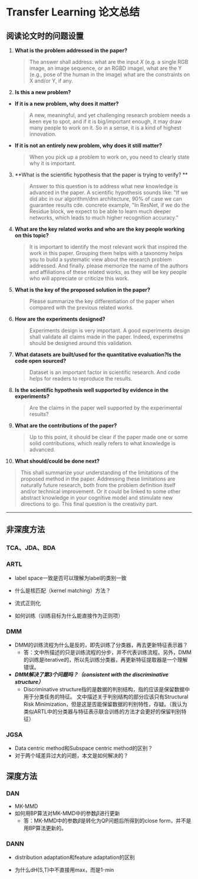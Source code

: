 # Transfer Learning 论文总结

## 阅读论文时的问题设置

1. **What is the problem addressed in the paper?**

   > The answer shall address: what are the input $X$ (e.g. a single RGB image, an image sequence, or an RGBD imagel, what are the Y (e.g., pose of the human in the image) what are the constraints on $\mathrm{X}$ and/or $\mathrm{Y}$, if any.

2. **Is this a new problem?**

  + **If it is a new problem, why does it matter?**
    
    > A new, meaningful, and yet challenging research problem needs a keen eye to spot, and if it is big/important enough, it may draw many people to work on it. So in a sense, it is a kind of highest innovation.
    
  + **If it is not an entirely new problem, why does it still matter?**
    
    > When you pick up a problem to work on, you need to clearly state why it is important.

3. **What is the scientific hypothesis that the paper is trying to verify? ** 

   > Answer to this question is to address what new knowledge is advanced in the paper. A scientific hypothesis sounds like: "If we did abc in our algorithm/dnn architecture, $90 \%$ of case we can guarantee results cde. concrete example, "In ResNet, if we do the Residue block, we expect to be able to learn much deeper networks, which leads to much higher recognition accuracy." 

4. **What are the key related works and who are the key people working on this topic?** 

   > lt is important to identify the most relevant work that inspired the work in this paper. Grouping them helps with a taxonomy helps you to build a systematic view about the research problem addressed. And finally. please memorize the name of the authors and affiliations of these related works, as they will be key people who will appreciate or criticize this work.

5. **What is the key of the proposed solution in the paper?** 

   > Please summarize the key differentiation of the paper when compared with the previous related works.

6. **How are the experiments designed?** 

   > Experiments design is very important. A good experiments design shall validate all claims made in the paper. Indeed, experimetns should be designed around this validation.

7. **What datasets are built/used for the quantitative evaluation?Is the code open sourced?** 

   > Dataset is an important factor in scientific research. And code helps for readers to reproduce the results.

8. **Is the scientific hypothesis well supported by evidence in the experiments?**

   > Are the claims in the paper well supported by the experimental results?

9. **What are the contributions of the paper?** 

   > Up to this point, it should be clear if the paper made one or some solid contributions, which really refers to what knowledge is advanced.

10. **What should/could be done next?** 

   > This shall summarize your understanding of the limitations of the proposed method in the paper. Addressing these limitations are naturally future research, both from the problem definition itself and/or technical improvement. Or it could be linked to some other abstract knowledge in your cognitive model and stimulate new directions to go. This final question is the creativity part.

---

## 非深度方法

### TCA、JDA、BDA

### ARTL

+ label space一致是否可以理解为label的类别一致

+ 什么是核匹配（kernel matching）方法？

+ 流式正则化

+ 如何训练（训练目标为什么能直接作为正则项）

### DMM

+ DMM的训练流程为什么是反的，即先训练了分类器，再去更新特征表示器？
  - 答：文中所描述的只是训练流程的分步，并不代表训练流程。另外，DMM的训练是iterative的，所以先训练分类器，再更新特征提取器是一个理解错误。
+ ***DMM解决了第3个问题吗？（consistent with the discriminative structure）***
  - Discriminative structure指的是数据的判别结构，指的应该是保留数据中用于分类任务的特征。 文中描述关于判别结构的部分应该只有Structural Risk Minimization，但是这是否能保留数据的判别特性，存疑。（我认为类似ARTL中的分类器与特征表示联合训练的方法才会更好的保留判别特征）

### JGSA

+ Data centric method和Subspace centric method的区别？
+ 对于两个域差异过大的问题，本文是如何解决的？

## 深度方法

### DAN

+ MK-MMD
+ 如何用BP算法对MK-MMD中的参数$\beta$进行更新
  - 答：MK-MMD中的参数$\beta$是转化为QP问题后所得到的close form，并不是用BP算法更新的。

### DANN

+ distribution adaptation和feature adaptation的区别

+ 为什么dH(S,T)中不直接用max，而是1-min

